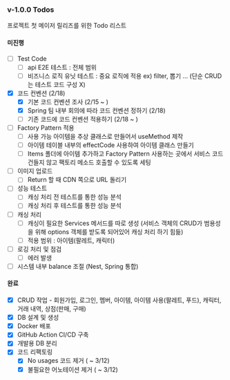 ### v-1.0.0 Todos

프로젝트 첫 메이저 릴리즈를 위한 Todo 리스트


#### 미진행

- [ ] Test Code
  - [ ] api E2E 테스트 : 전체 범위
  - [ ] 비즈니스 로직 유닛 테스트 : 중요 로직에 적용 ex) filter, 뽑기 ... (단순 CRUD는 테스트 코드 구성 X)

- [x] 코드 컨벤션 (2/18)
  - [x] 기본 코드 컨벤션 조사 (2/15 ~ )
  - [x] Spring 팀 내부 회의에 따라 코드 컨벤션 정하기 (2/18)
  - [ ] 기존 코드에 코드 컨벤션 적용하기 (2/18 ~ )   

- [ ] Factory Pattern 적용
  - [ ] 사용 가능 아이템을 추상 클래스로 만들어서 useMethod 제작
  - [ ] 아이템 테이블 내부의 effectCode 사용하여 아이템 클래스 만들기
  - [ ] Items 폴더에 아이템 추가하고 Factory Pattern 사용하는 곳에서 서비스 코드 건들지 않고 팩토리 메소드 호출할 수 있도록 세팅

- [ ] 이미지 업로드
  - [ ] Return 할 때 CDN 쪽으로 URL 돌리기
      
- [ ] 성능 테스트
  - [ ] 캐싱 처리 전 테스트를 통한 성능 분석
  - [ ] 캐싱 처리 후 테스트를 통한 성능 분석

- [ ] 캐싱 처리
  - [ ] 캐싱이 필요한 Services 메서드를 따로 생성 (서비스 객체의 CRUD가 범용성을 위해 options 객체를 받도록 되어있어 캐싱 처리 하기 힘듦)
  - [ ] 적용 범위 : 아이템(팔레트, 캐릭터) 

- [ ] 로깅 처리 및 점검
  - [ ] 에러 발생

- [ ] 시스템 내부 balance 조절 (Nest, Spring 통합)

#### 완료

- [x] CRUD 작업 - 회원가입, 로그인, 멤버, 아이템, 아이템 사용(팔레트, 푸드), 캐릭터, 거래 내역, 상점(판매, 구매)
- [x] DB 설계 및 생성
- [x] Docker 배포 
- [x] GitHub Action CI/CD 구축 
- [x] 개발용 DB 분리
- [x] 코드 리팩토링
  - [x] No usages 코드 제거 ( ~ 3/12)
  - [x] 불필요한 어노테이션 제거 ( ~ 3/12)
